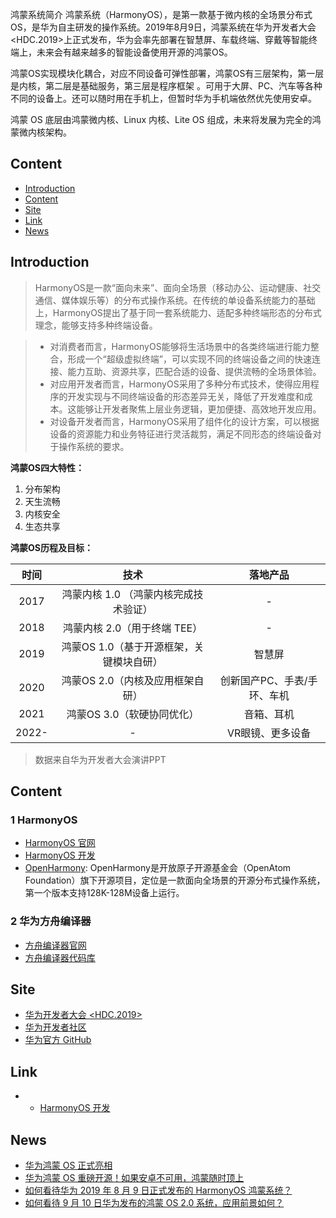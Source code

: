 鸿蒙系统简介
鸿蒙系统（HarmonyOS），是第一款基于微内核的全场景分布式OS，是华为自主研发的操作系统。2019年8月9日，鸿蒙系统在华为开发者大会<HDC.2019>上正式发布，华为会率先部署在智慧屏、车载终端、穿戴等智能终端上，未来会有越来越多的智能设备使用开源的鸿蒙OS。

鸿蒙OS实现模块化耦合，对应不同设备可弹性部署，鸿蒙OS有三层架构，第一层是内核，第二层是基础服务，第三层是程序框架 。可用于大屏、PC、汽车等各种不同的设备上。还可以随时用在手机上，但暂时华为手机端依然优先使用安卓。

鸿蒙 OS 底层由鸿蒙微内核、Linux 内核、Lite OS 组成，未来将发展为完全的鸿蒙微内核架构。

## Content

- [Introduction](#Introduction)
- [Content](#Content)
- [Site](#Site)
- [Link](#Link)
- [News](#News)

## Introduction

> HarmonyOS是一款“面向未来”、面向全场景（移动办公、运动健康、社交通信、媒体娱乐等）的分布式操作系统。在传统的单设备系统能力的基础上，HarmonyOS提出了基于同一套系统能力、适配多种终端形态的分布式理念，能够支持多种终端设备。

> - 对消费者而言，HarmonyOS能够将生活场景中的各类终端进行能力整合，形成一个“超级虚拟终端”，可以实现不同的终端设备之间的快速连接、能力互助、资源共享，匹配合适的设备、提供流畅的全场景体验。
> - 对应用开发者而言，HarmonyOS采用了多种分布式技术，使得应用程序的开发实现与不同终端设备的形态差异无关，降低了开发难度和成本。这能够让开发者聚焦上层业务逻辑，更加便捷、高效地开发应用。
> - 对设备开发者而言，HarmonyOS采用了组件化的设计方案，可以根据设备的资源能力和业务特征进行灵活裁剪，满足不同形态的终端设备对于操作系统的要求。

**鸿蒙OS四大特性：**

1. 分布架构
2. 天生流畅
3. 内核安全
4. 生态共享

**鸿蒙OS历程及目标：**

| 时间 | 技术 | 落地产品 |
| :-: | :-: | :-: |
| 2017 | 鸿蒙内核 1.0 （鸿蒙内核完成技术验证） | - |
| 2018 | 鸿蒙内核 2.0（用于终端 TEE） | - |
| 2019 | 鸿蒙OS 1.0（基于开源框架，关键模块自研） | 智慧屏 |
| 2020 | 鸿蒙OS 2.0（内核及应用框架自研） | 创新国产PC、手表/手环、车机 |
| 2021 | 鸿蒙OS 3.0（软硬协同优化） | 音箱、耳机 |
| 2022- | - | VR眼镜、更多设备 |

> 数据来自华为开发者大会演讲PPT

## Content

### 1 HarmonyOS

- [HarmonyOS 官网](https://www.harmonyos.com/cn/home/)
- [HarmonyOS 开发](https://developer.harmonyos.com/cn/develop)
- [OpenHarmony](https://openharmony.gitee.com/openharmony): OpenHarmony是开放原子开源基金会（OpenAtom Foundation）旗下开源项目，定位是一款面向全场景的开源分布式操作系统，第一个版本支持128K-128M设备上运行。

### 2 华为方舟编译器

- [方舟编译器官网](https://www.openarkcompiler.cn)
- [方舟编译器代码库](https://code.opensource.huaweicloud.com/HarmonyOS/OpenArkCompiler/home)


## Site

- [华为开发者大会 <HDC.2019>](https://developer.huawei.com/consumer/cn/events/hdc2019/)
- [华为开发者社区](https://developer.huawei.com/cn/)
- [华为官方 GitHub](https://github.com/Huawei)

## Link

- - [HarmonyOS 开发](https://developer.harmonyos.com/cn/develop)


## News

- [华为鸿蒙 OS 正式亮相](https://cn.engadget.com/2019/08/09/huawei-harmony-os-hongmeng-android/)
- [华为鸿蒙 OS 重磅开源！如果安卓不可用，鸿蒙随时顶上](https://www.infoq.cn/article/opWa7SPBt0PE-cFszzKk?utm_source=rss&utm_medium=article)
- [如何看待华为 2019 年 8 月 9 日正式发布的 HarmonyOS 鸿蒙系统？](https://www.zhihu.com/question/339567108)
- [如何看待 9 月 10 日华为发布的鸿蒙 OS 2.0 系统，应用前景如何？](https://www.zhihu.com/question/420404904/answer/1464951981)
